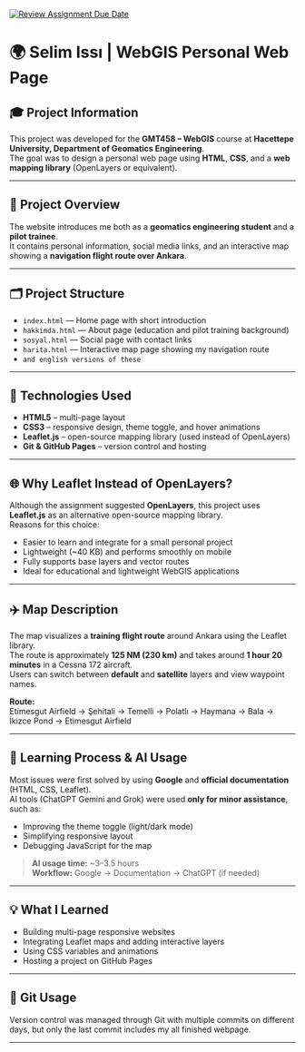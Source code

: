 [![Review Assignment Due Date](https://classroom.github.com/assets/deadline-readme-button-22041afd0340ce965d47ae6ef1cefeee28c7c493a6346c4f15d667ab976d596c.svg)](https://classroom.github.com/a/7C3xAGjq)

# 🌍 Selim Issı | WebGIS Personal Web Page

## 🎓 Project Information
This project was developed for the **GMT458 – WebGIS** course at **Hacettepe University, Department of Geomatics Engineering**.  
The goal was to design a personal web page using **HTML**, **CSS**, and a **web mapping library** (OpenLayers or equivalent).

---

## 🧭 Project Overview
The website introduces me both as a **geomatics engineering student** and a **pilot trainee**.  
It contains personal information, social media links, and an interactive map showing a **navigation flight route over Ankara**.

---

## 🗂️ Project Structure
- `index.html` — Home page with short introduction  
- `hakkimda.html` — About page (education and pilot training background)  
- `sosyal.html` — Social page with contact links  
- `harita.html` — Interactive map page showing my navigation route  
- `and english versions of these`
---

## 🧩 Technologies Used
- **HTML5** – multi-page layout  
- **CSS3** – responsive design, theme toggle, and hover animations  
- **Leaflet.js** – open-source mapping library (used instead of OpenLayers)  
- **Git & GitHub Pages** – version control and hosting  

---

## 🌐 Why Leaflet Instead of OpenLayers?
Although the assignment suggested **OpenLayers**, this project uses **Leaflet.js** as an alternative open-source mapping library.  
Reasons for this choice:
- Easier to learn and integrate for a small personal project  
- Lightweight (~40 KB) and performs smoothly on mobile  
- Fully supports base layers and vector routes  
- Ideal for educational and lightweight WebGIS applications  

---

## ✈️ Map Description
The map visualizes a **training flight route** around Ankara using the Leaflet library.  
The route is approximately **125 NM (230 km)** and takes around **1 hour 20 minutes** in a Cessna 172 aircraft.  
Users can switch between **default** and **satellite** layers and view waypoint names.

**Route:**  
Etimesgut Airfield → Şehitali → Temelli → Polatlı → Haymana → Bala → İkizce Pond → Etimesgut Airfield

---

## 🧠 Learning Process & AI Usage
Most issues were first solved by using **Google** and **official documentation** (HTML, CSS, Leaflet).  
AI tools (ChatGPT Gemini and Grok) were used **only for minor assistance**, such as:
- Improving the theme toggle (light/dark mode)  
- Simplifying responsive layout  
- Debugging JavaScript for the map  

> **AI usage time:** ~3–3.5 hours  
> **Workflow:** Google → Documentation → ChatGPT (if needed)

---

## 💡 What I Learned
- Building multi-page responsive websites  
- Integrating Leaflet maps and adding interactive layers  
- Using CSS variables and animations  
- Hosting a project on GitHub Pages  

---

## 🧾 Git Usage
Version control was managed through Git with multiple commits on different days,
but only the last commit includes my all finished webpage.   

---